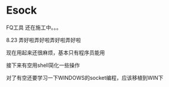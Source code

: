# Esock
FQ工具 还在施工中。。。










8.23
弄好啦弄好啦弄好啦弄好啦


现在用起来还很麻烦，基本只有程序员能用

接下来有空用shell简化一些操作

对了有空还要学习一下WINDOWS的socket编程，应该移植到WIN下

